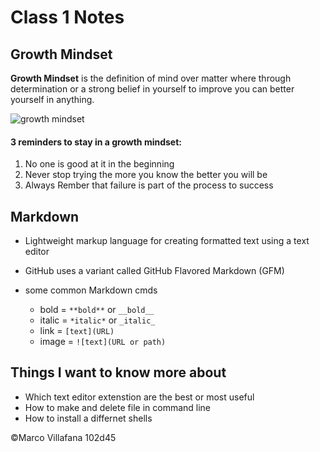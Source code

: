 # Class 1 Notes

## Growth Mindset

**Growth Mindset** is the definition of mind over matter where through determination or a strong belief in yourself to improve you can better yourself in anything.  

![growth mindset](https://sites.dartmouth.edu/learning/files/2017/05/Growth-Mindset_Copyright-Big-Change1.jpg)

#### 3 reminders to stay in a growth mindset:

1. No one is good at it in the beginning
2. Never stop trying the more you know the better you will be
3. Always Rember that failure is part of the process to success

## Markdown

+ Lightweight markup language for creating formatted text using a text editor 

+ GitHub uses a variant called GitHub Flavored Markdown (GFM)

+ some common Markdown cmds
  + bold = `**bold**` or `__bold__`  
  + italic = `*italic*` or `_italic_`
  + link = `[text](URL)`
  + image = `![text](URL or path)`

## Things I want to know more about 

+ Which text editor extenstion are the best or most useful
+ How to make and delete file in command line
+ How to install a differnet shells


©Marco Villafana 102d45